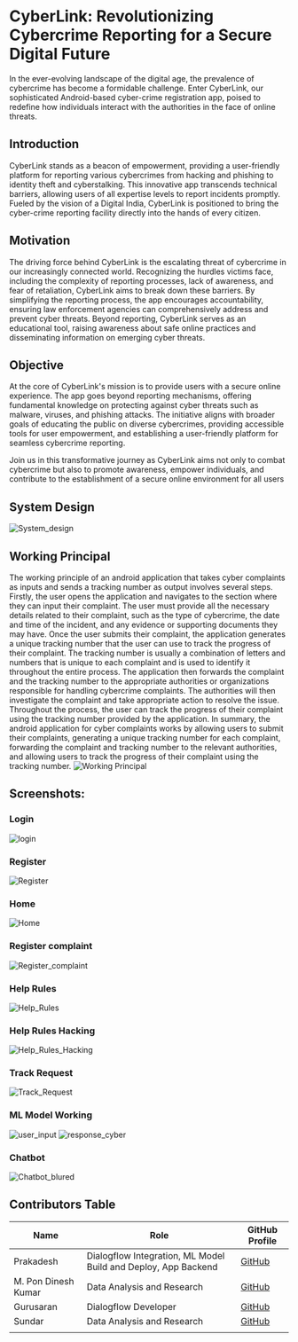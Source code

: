 
# CyberLink: Revolutionizing Cybercrime Reporting for a Secure Digital Future

In the ever-evolving landscape of the digital age, the prevalence of cybercrime has become a formidable challenge. Enter CyberLink, our sophisticated Android-based cyber-crime registration app, poised to redefine how individuals interact with the authorities in the face of online threats.

## Introduction

CyberLink stands as a beacon of empowerment, providing a user-friendly platform for reporting various cybercrimes from hacking and phishing to identity theft and cyberstalking. This innovative app transcends technical barriers, allowing users of all expertise levels to report incidents promptly. Fueled by the vision of a Digital India, CyberLink is positioned to bring the cyber-crime reporting facility directly into the hands of every citizen.

## Motivation

The driving force behind CyberLink is the escalating threat of cybercrime in our increasingly connected world. Recognizing the hurdles victims face, including the complexity of reporting processes, lack of awareness, and fear of retaliation, CyberLink aims to break down these barriers. By simplifying the reporting process, the app encourages accountability, ensuring law enforcement agencies can comprehensively address and prevent cyber threats. Beyond reporting, CyberLink serves as an educational tool, raising awareness about safe online practices and disseminating information on emerging cyber threats.

## Objective

At the core of CyberLink's mission is to provide users with a secure online experience. The app goes beyond reporting mechanisms, offering fundamental knowledge on protecting against cyber threats such as malware, viruses, and phishing attacks. The initiative aligns with broader goals of educating the public on diverse cybercrimes, providing accessible tools for user empowerment, and establishing a user-friendly platform for seamless cybercrime reporting.

Join us in this transformative journey as CyberLink aims not only to combat cybercrime but also to promote awareness, empower individuals, and contribute to the establishment of a secure online environment for all users

## System Design 
![System_design](https://github.com/prakadesh/CyberLink/assets/84655612/13f0fd2f-cd2f-4ed8-911d-8834d11f4491)

## Working Principal 
The working principle of an android application that takes cyber complaints as inputs
and sends a tracking number as output involves several steps.
Firstly, the user opens the application and navigates to the section where they can input
their complaint. The user must provide all the necessary details related to their
complaint, such as the type of cybercrime, the date and time of the incident, and any
evidence or supporting documents they may have.
Once the user submits their complaint, the application generates a unique tracking
number that the user can use to track the progress of their complaint. The tracking
number is usually a combination of letters and numbers that is unique to each complaint
and is used to identify it throughout the entire process.
The application then forwards the complaint and the tracking number to the appropriate
authorities or organizations responsible for handling cybercrime complaints.
The authorities will then investigate the complaint and take appropriate action to
resolve the issue. Throughout the process, the user can track the progress of their
complaint using the tracking number provided by the application.
In summary, the android application for cyber complaints works by allowing users to
submit their complaints, generating a unique tracking number for each complaint,
forwarding the complaint and tracking number to the relevant authorities, and allowing
users to track the progress of their complaint using the tracking number.
![Working Principal](https://github.com/prakadesh/CyberLink/assets/84655612/f0bd4f1d-4602-482b-a832-aaf463beeba2)

## Screenshots:
### Login
![login](https://github.com/prakadesh/CyberLink/assets/84655612/45d61628-9c3f-4a20-aaed-4c15353986bc)
### Register
![Register](https://github.com/prakadesh/CyberLink/assets/84655612/114d4f7f-2b2d-4e1a-ac72-2da5487221e5)
### Home
![Home](https://github.com/prakadesh/CyberLink/assets/84655612/fbd7e73a-1bfd-4f78-b9a6-f4796ca0a0f9)
### Register complaint
![Register_complaint](https://github.com/prakadesh/CyberLink/assets/84655612/f842415f-2b49-47a8-a81d-bb146486db04)
### Help Rules
![Help_Rules](https://github.com/prakadesh/CyberLink/assets/84655612/cce56d67-6914-4d80-916e-7252a78f3b2d)
### Help Rules Hacking
![Help_Rules_Hacking](https://github.com/prakadesh/CyberLink/assets/84655612/c071cb03-5a01-473d-b4b2-4543761d2cbf)
### Track Request
![Track_Request](https://github.com/prakadesh/CyberLink/assets/84655612/5d3402cd-1bfa-4685-a3c0-3fe3b0d8f0a7)
### ML Model Working
![user_input](https://github.com/prakadesh/CyberLink/assets/84655612/a014f84f-7739-4911-9caf-89252ea6845d)
![response_cyber](https://github.com/prakadesh/CyberLink/assets/84655612/a9333371-a2fe-44be-a547-d5e9ad74df1a)

### Chatbot
![Chatbot_blured](https://github.com/prakadesh/CyberLink/assets/84655612/b55edbe0-7c3f-42df-9b47-f2acaacdc5d6)

## Contributors Table

| Name                   | Role                                               | GitHub Profile                                   |
|------------------------|----------------------------------------------------|--------------------------------------------------|
| Prakadesh              | Dialogflow Integration, ML Model Build and Deploy, App Backend | [GitHub](https://github.com/prakadesh)     |
| M. Pon Dinesh Kumar    |  Data Analysis and Research                                    | [GitHub](https://github.com/Pon-Dinesh-kumar) |
| Gurusaran              | Dialogflow Developer                               | [GitHub](https://github.com/Gurusaran6)            |
| Sundar                 | Data Analysis and Research                         | [GitHub](https://github.com/Sundar-2503)               |
| <!-- Shibin -->        | <!-- Front-end Developer -->                       | <!-- [GitHub](https://github.com/shibin) -->       |



